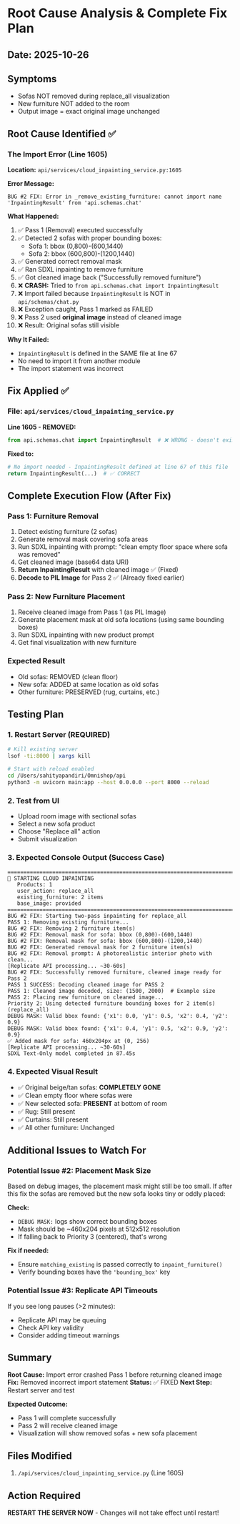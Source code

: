 # Root Cause Analysis & Complete Fix Plan

## Date: 2025-10-26

## Symptoms
- Sofas NOT removed during replace_all visualization
- New furniture NOT added to the room
- Output image = exact original image unchanged

## Root Cause Identified ✅

### The Import Error (Line 1605)

**Location:** `api/services/cloud_inpainting_service.py:1605`

**Error Message:**
```
BUG #2 FIX: Error in _remove_existing_furniture: cannot import name 'InpaintingResult' from 'api.schemas.chat'
```

**What Happened:**
1. ✅ Pass 1 (Removal) executed successfully
2. ✅ Detected 2 sofas with proper bounding boxes:
   - Sofa 1: bbox (0,800)-(600,1440)
   - Sofa 2: bbox (600,800)-(1200,1440)
3. ✅ Generated correct removal mask
4. ✅ Ran SDXL inpainting to remove furniture
5. ✅ Got cleaned image back ("Successfully removed furniture")
6. ❌ **CRASH:** Tried to `from api.schemas.chat import InpaintingResult`
7. ❌ Import failed because `InpaintingResult` is NOT in `api/schemas/chat.py`
8. ❌ Exception caught, Pass 1 marked as FAILED
9. ❌ Pass 2 used **original image** instead of cleaned image
10. ❌ Result: Original sofas still visible

**Why It Failed:**
- `InpaintingResult` is defined in the SAME file at line 67
- No need to import it from another module
- The import statement was incorrect

## Fix Applied ✅

### File: `api/services/cloud_inpainting_service.py`

**Line 1605 - REMOVED:**
```python
from api.schemas.chat import InpaintingResult  # ❌ WRONG - doesn't exist there
```

**Fixed to:**
```python
# No import needed - InpaintingResult defined at line 67 of this file
return InpaintingResult(...)  # ✅ CORRECT
```

## Complete Execution Flow (After Fix)

### Pass 1: Furniture Removal
1. Detect existing furniture (2 sofas)
2. Generate removal mask covering sofa areas
3. Run SDXL inpainting with prompt: "clean empty floor space where sofa was removed"
4. Get cleaned image (base64 data URI)
5. **Return InpaintingResult** with cleaned image ✅ (Fixed)
6. **Decode to PIL Image** for Pass 2 ✅ (Already fixed earlier)

### Pass 2: New Furniture Placement
1. Receive cleaned image from Pass 1 (as PIL Image)
2. Generate placement mask at old sofa locations (using same bounding boxes)
3. Run SDXL inpainting with new product prompt
4. Get final visualization with new furniture

### Expected Result
- Old sofas: REMOVED (clean floor)
- New sofa: ADDED at same location as old sofas
- Other furniture: PRESERVED (rug, curtains, etc.)

## Testing Plan

### 1. Restart Server (REQUIRED)
```bash
# Kill existing server
lsof -ti:8000 | xargs kill

# Start with reload enabled
cd /Users/sahityapandiri/Omnishop/api
python3 -m uvicorn main:app --host 0.0.0.0 --port 8000 --reload
```

### 2. Test from UI
- Upload room image with sectional sofas
- Select a new sofa product
- Choose "Replace all" action
- Submit visualization

### 3. Expected Console Output (Success Case)

```
================================================================================
🔵 STARTING CLOUD INPAINTING
   Products: 1
   user_action: replace_all
   existing_furniture: 2 items
   base_image: provided
================================================================================
BUG #2 FIX: Starting two-pass inpainting for replace_all
PASS 1: Removing existing furniture...
BUG #2 FIX: Removing 2 furniture item(s)
BUG #2 FIX: Removal mask for sofa: bbox (0,800)-(600,1440)
BUG #2 FIX: Removal mask for sofa: bbox (600,800)-(1200,1440)
BUG #2 FIX: Generated removal mask for 2 furniture item(s)
BUG #2 FIX: Removal prompt: A photorealistic interior photo with clean...
[Replicate API processing... ~30-60s]
BUG #2 FIX: Successfully removed furniture, cleaned image ready for Pass 2
PASS 1 SUCCESS: Decoding cleaned image for PASS 2
PASS 1: Cleaned image decoded, size: (1500, 2000)  # Example size
PASS 2: Placing new furniture on cleaned image...
Priority 2: Using detected furniture bounding boxes for 2 item(s) (replace_all)
DEBUG MASK: Valid bbox found: {'x1': 0.0, 'y1': 0.5, 'x2': 0.4, 'y2': 0.9}
DEBUG MASK: Valid bbox found: {'x1': 0.4, 'y1': 0.5, 'x2': 0.9, 'y2': 0.9}
✅ Added mask for sofa: 460x204px at (0, 256)
[Replicate API processing... ~30-60s]
SDXL Text-Only model completed in 87.45s
```

### 4. Expected Visual Result
- ✅ Original beige/tan sofas: **COMPLETELY GONE**
- ✅ Clean empty floor where sofas were
- ✅ New selected sofa: **PRESENT** at bottom of room
- ✅ Rug: Still present
- ✅ Curtains: Still present
- ✅ All other furniture: Unchanged

## Additional Issues to Watch For

### Potential Issue #2: Placement Mask Size
Based on debug images, the placement mask might still be too small. If after this fix the sofas are removed but the new sofa looks tiny or oddly placed:

**Check:**
- `DEBUG MASK:` logs show correct bounding boxes
- Mask should be ~460x204 pixels at 512x512 resolution
- If falling back to Priority 3 (centered), that's wrong

**Fix if needed:**
- Ensure `matching_existing` is passed correctly to `inpaint_furniture()`
- Verify bounding boxes have the `'bounding_box'` key

### Potential Issue #3: Replicate API Timeouts
If you see long pauses (>2 minutes):
- Replicate API may be queuing
- Check API key validity
- Consider adding timeout warnings

## Summary

**Root Cause:** Import error crashed Pass 1 before returning cleaned image
**Fix:** Removed incorrect import statement
**Status:** ✅ FIXED
**Next Step:** Restart server and test

**Expected Outcome:**
- Pass 1 will complete successfully
- Pass 2 will receive cleaned image
- Visualization will show removed sofas + new sofa placement

## Files Modified
1. `/api/services/cloud_inpainting_service.py` (Line 1605)

## Action Required
**RESTART THE SERVER NOW** - Changes will not take effect until restart!
